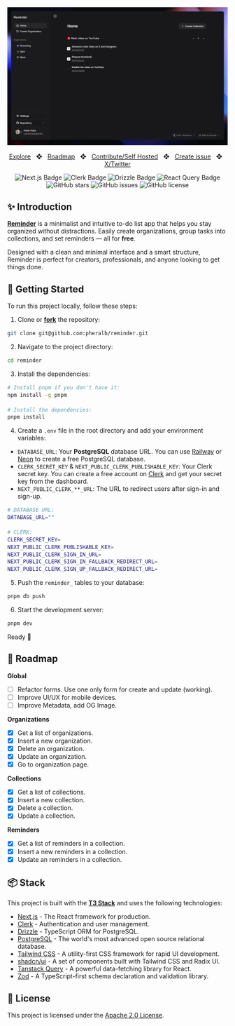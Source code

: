 <div align="center">

<a href="https://reminder.pheralb.dev">
    <img
        src="./public/screenshot.png"
        alt="Reminder App Screenshot"
    />
</a>

<p></p>

<a href="https://reminder.pheralb.dev">Explore</a>
<span>&nbsp;&nbsp;❖&nbsp;&nbsp;</span>
<a href="#-roadmap">Roadmap</a>
<span>&nbsp;&nbsp;❖&nbsp;&nbsp;</span>
<a href="#-getting-started">Contribute/Self Hosted</a>
<span>&nbsp;&nbsp;❖&nbsp;&nbsp;</span>
<a href="https://github.com/pheralb/reminder/issues/new/choose">Create issue</a>
<span>&nbsp;&nbsp;❖&nbsp;&nbsp;</span>
<a href="https://twitter.com/pheralb_">X/Twitter</a>

![Next.js Badge](https://img.shields.io/badge/Next.js&nbsp;15-000?logo=nextdotjs&logoColor=fff&style=flat)
![Clerk Badge](https://img.shields.io/badge/Clerk-6C47FF?logo=clerk&logoColor=fff&style=flat-square)
![Drizzle Badge](https://img.shields.io/badge/Drizzle-C5F74F?logo=drizzle&logoColor=000&style=flat)
![React Query Badge](https://img.shields.io/badge/React%20Query-FF4154?logo=reactquery&logoColor=fff&style=flat-square)
![GitHub stars](https://img.shields.io/github/stars/pheralb/reminder)
![GitHub issues](https://img.shields.io/github/issues/pheralb/reminder)
![GitHub license](https://img.shields.io/github/license/pheralb/reminder)

</div>

## ✨ Introduction

[**Reminder**](https://reminder.pheralb.dev) is a minimalist and intuitive to-do list app that helps you stay organized without distractions. Easily create organizations, group tasks into collections, and set reminders — all for **free**.

Designed with a clean and minimal interface and a smart structure, Reminder is perfect for creators, professionals, and anyone looking to get things done.

## 🚀 Getting Started

To run this project locally, follow these steps:

1. Clone or [**fork**](https://github.com/pheralb/reminder/fork) the repository:

```bash
git clone git@github.com:pheralb/reminder.git
```

2. Navigate to the project directory:

```bash
cd reminder
```

3. Install the dependencies:

```bash
# Install pnpm if you don't have it:
npm install -g pnpm

# Install the dependencies:
pnpm install
```

4. Create a `.env` file in the root directory and add your environment variables:

- `DATABASE_URL`: Your **PostgreSQL** database URL. You can use [Railway](https://railway.app/) or [Neon](https://neon.tech/) to create a free PostgreSQL database.
- `CLERK_SECRET_KEY` & `NEXT_PUBLIC_CLERK_PUBLISHABLE_KEY`: Your Clerk secret key. You can create a free account on [Clerk](https://clerk.dev/) and get your secret key from the dashboard.
- `NEXT_PUBLIC_CLERK_**_URL`: The URL to redirect users after sign-in and sign-up.

```bash
# DATABASE URL:
DATABASE_URL=""

# CLERK:
CLERK_SECRET_KEY=
NEXT_PUBLIC_CLERK_PUBLISHABLE_KEY=
NEXT_PUBLIC_CLERK_SIGN_IN_URL=
NEXT_PUBLIC_CLERK_SIGN_IN_FALLBACK_REDIRECT_URL=
NEXT_PUBLIC_CLERK_SIGN_UP_FALLBACK_REDIRECT_URL=
```

5. Push the `reminder_` tables to your database:

```bash
pnpm db push
```

6. Start the development server:

```bash
pnpm dev
```

Ready 🚀

## 🔭 Roadmap

**Global**

- [ ] Refactor forms. Use one only form for create and update (working).
- [ ] Improve UI/UX for mobile devices.
- [ ] Improve Metadata, add OG Image.

**Organizations**

- [x] Get a list of organizations.
- [x] Insert a new organization.
- [x] Delete an organization.
- [x] Update an organization.
- [x] Go to organization page.

**Collections**

- [x] Get a list of collections.
- [x] Insert a new collection.
- [x] Delete a collection.
- [x] Update a collection.

**Reminders**

- [x] Get a list of reminders in a collection.
- [x] Insert a new reminders in a collection.
- [x] Update an reminders in a collection.

## 📦 Stack

This project is built with the [**T3 Stack**](https://create.t3.gg/) and uses the following technologies:

- [Next.js](https://nextjs.org/) - The React framework for production.
- [Clerk](https://clerk.dev/) - Authentication and user management.
- [Drizzle](https://orm.drizzle.team/) - TypeScript ORM for PostgreSQL.
- [PostgreSQL](https://www.postgresql.org/) - The world's most advanced open source relational database.
- [Tailwind CSS](https://tailwindcss.com/) - A utility-first CSS framework for rapid UI development.
- [shadcn/ui](https://ui.shadcn.com/) - A set of components built with Tailwind CSS and Radix UI.
- [Tanstack Query](https://tanstack.com/query/v4) - A powerful data-fetching library for React.
- [Zod](https://zod.dev/) - A TypeScript-first schema declaration and validation library.

## 📜 License

This project is licensed under the [Apache 2.0 License](https://github.com/pheralb/reminder/blob/main/LICENSE).
